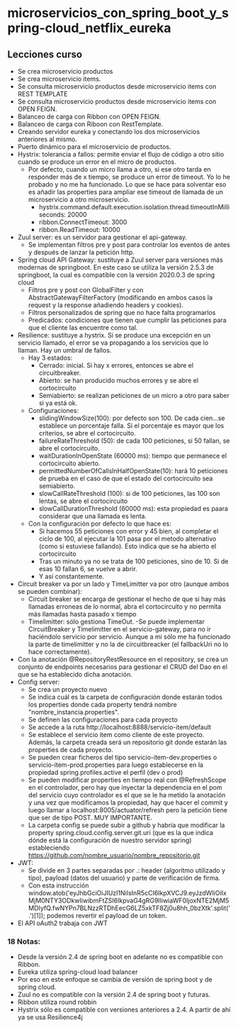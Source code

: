 # microservicios_con_spring_boot_y_spring-cloud_netflix_eureka

## Lecciones curso
- Se crea microservicio productos
- Se crea microservicio items.
- Se consulta microservicio productos desde microservicio items con REST TEMPLATE
- Se consulta microservicio productos desde microservicio items con OPEN FEIGN.
- Balanceo de carga con Ribbon con OPEN FEIGN.
- Balanceo de carga con Riboon con RestTemplate.
- Creando servidor eureka y conectando los dos microservicios anteriores al mismo.
- Puerto dinámico para el microservicio de productos.
- Hystrix: tolerancia a fallos: permite enviar el flujo de código a otro sitio cuando se produce un error en el micro de productos.
  - Por defecto, cuando un micro llama a otro, si ese otro tarda en responder más de x tiempo, se produce un error de timeout. Yo lo he probado y no me ha funcionado. Lo que se hace para solventar eso es añadir las properties para ampliar ese timeout de llamada de un microservicio a otro microservicio.
    - hystrix.command.default.execution.isolation.thread.timeoutInMilliseconds: 20000
    - ribbon.ConnectTimeout: 3000
    - ribbon.ReadTimeout: 10000
- Zuul server: es un servidor para gestionar el api-gateway. 
    - Se implementan filtros pre y post para controlar los eventos de antes y después de lanzar la petición http.
- Spring cloud API Gateway: sustituye a Zuul server para versiones más modernas de springboot. En este caso se utiliza la versión 2.5.3 de springboot, la cual es compatible con la versión 2020.0.3 de spring cloud
  - Filtros pre y post con GlobalFilter y con AbstractGatewayFilterFactory (modificando en ambos casos la request y la response añadiendo headers y cookies).
  - Filtros personalizados de spring que no hace falta programarlos
  - Predicados: condiciones que tienen que cumplir las peticiones para que el cliente las encuentre como tal.
- Resilience: sustituye a hystrix. Si se produce una excepción en un servicio llamado, el error se va propagando a los servicios que lo llaman. Hay un umbral de fallos. 
  - Hay 3 estados:
    - Cerrado: inicial. Si hay x errores, entonces se abre el circuitbreaker.
    - Abierto: se han producido muchos errores y se abre el cortocircuito
    - Semiabierto: se realizan peticiones de un micro a otro para saber si ya está ok.
  - Configuraciones:
    - slidingWindowSize(100): por defecto son 100. De cada cien...se establece un porcentaje falla. Si el porcentaje es mayor que los criterios, se abre el  cortocircuito.
    - failureRateThreshold (50): de cada 100 peticiones, si 50 fallan, se abre el cortocircuito.
    - waitDurationInOpenState (60000 ms): tiempo que permanece el cortocircuito abierto.
    - permittedNumberOfCallsInHalfOpenState(10): hará 10 peticiones de prueba en el caso de que el estado del cortocircuito sea semiabierto.
    - slowCallRateThreshold (100): si de 100 peticiones, las 100 son lentas, se abre el cortocircuito
    - slowCallDurationThreshold (60000 ms): esta propiedad es paara considerar que una llamada es lenta.
  - Con la configuración por defecto lo que hace es:
    - Si hacemos 55 peticiones con error y 45 bien, al completar el ciclo de 100, al ejecutar la 101 pasa por el metodo alternativo (como si estuviese fallando). Esto indica que se ha abierto el cortocircuito 
    - Tras un minuto ya no se trata de 100 peticiones, sino de 10. Si de esas 10 fallan 6, se vuelve a abrir.
    - Y así constantemente.
- Circuit breaker va por un lado y TimeLimitter va por otro (aunque ambos se pueden combinar):
  - Circuit breaker se encarga de gestionar el hecho de que si hay más llamadas erroneas de lo normal, abra el cortocircuito y no permita más llamadas hasta pasado x tiempo
  - Timelimitter: sólo gestiona TimeOut.
-Se puede implementar CircuitBreaker y Timelimitter en el servicio-gateway, para no ir haciéndolo servicio por servicio. Aunque a mi sólo me ha funcionado la parte de timelimitter y no la de circuitbreacker (el fallbackUri no lo hace correctamente).  
- Con la anotación @RepositoryRestResource en el repository, se crea un conjunto de endpoints necesarios para gestionar el CRUD del Dao en el que se ha establecido dicha anotación.
- Config server:
  - Se crea un proyecto nuevo
  - Se indica cuál es la carpeta de configuración donde estarán todos los properties donde cada property tendrá nombre "nombre_instancia.properties".
  - Se definen las configuraciones para cada proyecto
  - Se accede a la ruta http://localhost:8888/servicio-item/default
  - Se establece el servicio item como cliente de este proyecto. Además, la carpeta creada será un repositorio git donde estarán las properties de cada proyecto.
  - Se pueden crear ficheros del tipo servicio-item-dev.properties o servicio-item-prod.properties para luego establecerse en la propiedad spring.profiles.active el perfil (dev o prod)
  - Se pueden modificar properties en tiempo real con @RefreshScope en el controlador, pero hay que inyectar la dependencia en el pom del servicio cuyo controlador es el que se le ha metido la anotación y una vez que modificamos la propiedad, hay que hacer el commit y luego llamar a localhost:8005/actuator/refresh pero la petición tiene que ser de tipo POST. MUY IMPORTANTE.
  - La carpeta config se puede subir a github y habría que modificar la property spring.cloud.config.server.git.uri (que es la que indica dónde está la configuración de nuestro servidor spring) estableciendo https://github.com/nombre_usuario/nombre_repositorio.git
- JWT:
  - Se divide en 3 partes separadas por .: header (algoritmo utilizado y tipo), payload (datos del usuario) y parte de verificación de firma.
  - Con esta instrucción window.atob('eyJhbGciOiJIUzI1NiIsInR5cCI6IkpXVCJ9.eyJzdWIiOiIxMjM0NTY3ODkwIiwibmFtZSI6IkpvaG4gRG9lIiwiaWF0IjoxNTE2MjM5MDIyfQ.fwNYPn7BLNzzRTDhEecG6LZ5xkTF8Zj0u8hh_0bzXtk'.split('.')[1]); podemos revertir el payload de un token.
- El API oAuth2 trabaja con JWT
### 18 Notas:
- Desde la versión 2.4 de spring boot en adelante no es compatible con Ribbon.
- Eureka utiliza spring-cloud load balancer
- Por eso en este enfoque se cambia de versión de spring boot y de spring cloud.
- Zuul no es compatible con la versión 2.4 de spring boot y futuras.
- Ribbon utiliza round robbin
- Hystrix sólo es compatible con versiones anteriores a 2.4. A partir de ahí ya se usa Resilience4j
